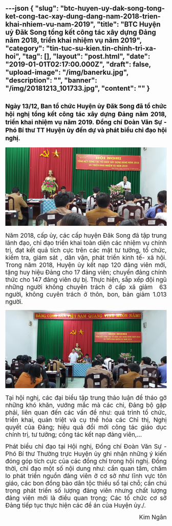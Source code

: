 ---json
{
    "slug": "btc-huyen-uy-dak-song-tong-ket-cong-tac-xay-dung-dang-nam-2018-trien-khai-nhiem-vu-nam-2019",
    "title": "BTC Huyện uỷ  Đăk Song tổng kết công tác xây dựng Đảng năm 2018, triển khai nhiệm vụ năm 2019",
    "category": "tin-tuc-su-kien.tin-chinh-tri-xa-hoi",
    "tag": [],
    "layout": "post.html",
    "date": "2019-01-01T02:17:00.000Z",
    "draft": false,
    "upload-image": "/img/banerku.jpg",
    "description": "",
    "banner": "/img/20181213_101733.jpg",
    "__content__": ""
}
---
<h2 style="margin-left:0in; margin-right:0in; text-align:justify"><span style="font-size:14.0pt"><span style="color:black">Ng&agrave;y 13/12, Ban tổ chức Huyện ủy Đăk Song đ&atilde; tổ chức hội nghị tổng kết c&ocirc;ng t&aacute;c x&acirc;y dựng Đảng năm 2018, triển khai nhiệm vụ năm 2019. Đồng ch&iacute; Đo&agrave;n Văn Sự - Ph&oacute; B&iacute; thư TT Huyện ủy đến dự v&agrave; ph&aacute;t biểu chỉ đạo hội nghị.</span></span></h2>

<p><span style="font-size:14.0pt"><span style="color:black"><img alt="" src="/img/20181213_103946.jpg" /></span></span></p>

<p style="text-align:justify"><span style="font-size:14.0pt">Năm 2018, cấp ủy, c&aacute;c cấp huyện Đăk Song đ&atilde; tập trung l&atilde;nh đạo, chỉ đạo triển khai to&agrave;n diện c&aacute;c nhiệm vụ ch&iacute;nh trị, đạt kết quả t&iacute;ch cực tr&ecirc;n c&aacute;c mặt tư tưởng, tổ chức, kiểm tra, gi&aacute;m s&aacute;t , d&acirc;n vận, ph&aacute;t triển kinh tế- x&atilde; hội. Trong năm 2018, Huyện ủy kết nạp 120 đảng vi&ecirc;n mới, tặng huy hiệu Đảng cho 17 đảng vi&ecirc;n; chuyển đảng ch&iacute;nh thức cho 147 đảng vi&ecirc;n dự bị. Thực hiện, sắp xếp đội ngũ những người kh&ocirc;ng chuy&ecirc;n tr&aacute;ch ở cấp x&atilde; giảm&nbsp; 63 người, kh&ocirc;ng cuy&ecirc;n tr&aacute;ch ở th&ocirc;n, bon, bản giảm 1.013 người. </span></p>

<p style="text-align:justify"><span style="font-size:14.0pt"><img alt="" src="/img/banerku.jpg" /></span></p>

<p style="text-align:justify"><span style="font-size:14.0pt">Tại hội nghị, c&aacute;c đại biểu tập trung thảo luận để th&aacute;o gỡ những kh&oacute; khăn, vướng mắc m&agrave; c&aacute;c chi, Đảng bộ gặp phải, li&ecirc;n quan đến c&aacute;c vấn đề như: qu&aacute; tr&igrave;nh tổ chức, triển khai, qu&aacute;n triệt v&agrave; cụ thể h&oacute;a c&aacute;c Chỉ thị, Nghị quyết của Đảng; hiệu quả đổi mới c&ocirc;ng t&aacute;c gi&aacute;o dục ch&iacute;nh trị, tư tưởng; c&ocirc;ng t&aacute;c kết nạp đảng vi&ecirc;n,&hellip;</span></p>

<p style="text-align:justify"><span style="font-size:14.0pt">Ph&aacute;t biểu chỉ đạo tại Hội nghị, Đồng ch&iacute; Đo&agrave;n Văn Sự - Ph&oacute; B&iacute; thư Thường trực Huyện ủy ghi nhận những &yacute; kiến đ&oacute;ng g&oacute;p t&iacute;ch cực của c&aacute;c đồng ch&iacute; trong hội nghị. Đồng thời, chỉ đạo một số nội dung như: cần quan t&acirc;m, chăm lo ph&aacute;t triển nguồn đảng vi&ecirc;n ở cơ sở như lĩnh vực t&ocirc;n gi&aacute;o, c&aacute;c bon đồng b&agrave;o d&acirc;n tộc thiểu số tại chỗ; cần ch&uacute; trọng ph&aacute;t triển số lượng đảng vi&ecirc;n nhưng chất lượng đảng vi&ecirc;n mới l&agrave; điều quan trọng; C&aacute;c tổ chức cơ sở Đảng tiếp tục thực hiện c&aacute;c đề &aacute;n của Huyện ủy./.</span></p>

<p style="text-align:right"><span style="font-size:14.0pt">Kim Ng&acirc;n</span></p>
